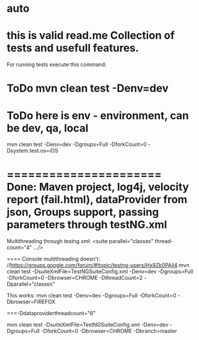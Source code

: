 # auto
this is valid read.me
Collection of tests and usefull features.
======================
For running tests execute this command:
# ToDo mvn clean test -Denv=dev
# ToDo here is env - environment, can be dev, qa, local
 mvn clean test -Denv=dev -Dgroups=Full -DforkCount=0 -Dsystem.test.os=iOS

======================
Done:
Maven project,
log4j,
velocity report (fail.html),
dataProvider from json,
Groups support,
passing parameters through testNG.xml
======================

Multithreading through testng.xml:
<suite parallel="classes" thread-count="4" .../>

====
Console multithreading doesn't:
//https://groups.google.com/forum/#!topic/testng-users/Hx9Zk0PAjl4
mvn clean test -DsuiteXmlFile=TestNGSuiteConfig.xml -Denv=dev -Dgroups=Full -DforkCount=0 -Dbrowser=CHROME -DthreadCount=2 -Dparallel="classes"

This works:
mvn clean test -Denv=dev -Dgroups=Full -DforkCount=0 -Dbrowser=FIREFOX

===-Ddataproviderthreadcount="6"

mvn clean test -DsuiteXmlFile=TestNGSuiteConfig.xml -Denv=dev -Dgroups=Full -DforkCount=0 -Dbrowser=CHROME -Dbranch=master